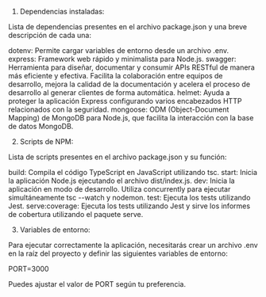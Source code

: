 1. Dependencias instaladas:

Lista de dependencias presentes en el archivo package.json y una breve descripción de cada una:

dotenv: Permite cargar variables de entorno desde un archivo .env.
express: Framework web rápido y minimalista para Node.js.
swagger: Herramienta para diseñar, documentar y consumir APIs RESTful de manera más eficiente y efectiva. Facilita la colaboración entre equipos de desarrollo, mejora la calidad de la documentación y acelera el proceso de desarrollo al generar clientes de forma automática.
helmet: Ayuda a proteger la aplicación Express configurando varios encabezados HTTP relacionados con la seguridad.
mongoose: ODM (Object-Document Mapping) de MongoDB para Node.js, que facilita la interacción con la base de datos MongoDB.

2. Scripts de NPM:

Lista de scripts presentes en el archivo package.json y su función:

build: Compila el código TypeScript en JavaScript utilizando tsc.
start: Inicia la aplicación Node.js ejecutando el archivo dist/index.js.
dev: Inicia la aplicación en modo de desarrollo. Utiliza concurrently para ejecutar simultáneamente tsc --watch y nodemon.
test: Ejecuta los tests utilizando Jest.
serve:coverage: Ejecuta los tests utilizando Jest y sirve los informes de cobertura utilizando el paquete serve.

3. Variables de entorno:

Para ejecutar correctamente la aplicación, necesitarás crear un archivo .env en la raíz del proyecto y definir las siguientes variables de entorno:

PORT=3000

Puedes ajustar el valor de PORT según tu preferencia.